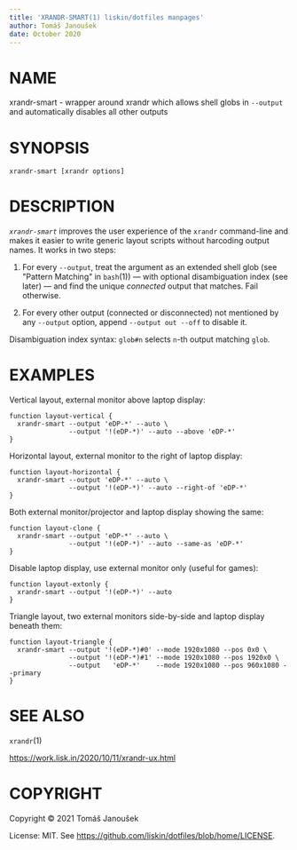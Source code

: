 ```yaml
---
title: 'XRANDR-SMART(1) liskin/dotfiles manpages'
author: Tomáš Janoušek
date: October 2020
---
```


# NAME

xrandr-smart - wrapper around xrandr which allows shell globs in `--output`
and automatically disables all other outputs

# SYNOPSIS

`xrandr-smart [xrandr options]`

# DESCRIPTION

*`xrandr-smart`* improves the user experience of the `xrandr` command-line and
makes it easier to write generic layout scripts without harcoding output
names. It works in two steps:

1. For every `--output`, treat the argument as an extended shell glob (see
   "Pattern Matching" in `bash`(1)) — with optional disambiguation index (see
   later) — and find the unique _connected_ output that matches.
   Fail otherwise.

2. For every other output (connected or disconnected) not mentioned by any
   `--output` option, append `--output out --off` to disable it.

Disambiguation index syntax: `glob#n` selects `n`-th output matching `glob`.

# EXAMPLES

Vertical layout, external monitor above laptop display:

    function layout-vertical {
      xrandr-smart --output 'eDP-*' --auto \
                   --output '!(eDP-*)' --auto --above 'eDP-*'
    }

Horizontal layout, external monitor to the right of laptop display:

    function layout-horizontal {
      xrandr-smart --output 'eDP-*' --auto \
                   --output '!(eDP-*)' --auto --right-of 'eDP-*'
    }

Both external monitor/projector and laptop display showing the same:

    function layout-clone {
      xrandr-smart --output 'eDP-*' --auto \
                   --output '!(eDP-*)' --auto --same-as 'eDP-*'
    }

Disable laptop display, use external monitor only (useful for games):

    function layout-extonly {
      xrandr-smart --output '!(eDP-*)' --auto
    }

Triangle layout, two external monitors side-by-side and laptop display beneath
them:

    function layout-triangle {
      xrandr-smart --output '!(eDP-*)#0' --mode 1920x1080 --pos 0x0 \
                   --output '!(eDP-*)#1' --mode 1920x1080 --pos 1920x0 \
                   --output   'eDP-*'    --mode 1920x1080 --pos 960x1080 --primary
    }

# SEE ALSO

`xrandr`(1)

<https://work.lisk.in/2020/10/11/xrandr-ux.html>

# COPYRIGHT

Copyright © 2021 Tomáš Janoušek

License: MIT. See <https://github.com/liskin/dotfiles/blob/home/LICENSE>.
